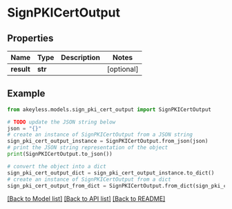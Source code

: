# SignPKICertOutput


## Properties

Name | Type | Description | Notes
------------ | ------------- | ------------- | -------------
**result** | **str** |  | [optional] 

## Example

```python
from akeyless.models.sign_pki_cert_output import SignPKICertOutput

# TODO update the JSON string below
json = "{}"
# create an instance of SignPKICertOutput from a JSON string
sign_pki_cert_output_instance = SignPKICertOutput.from_json(json)
# print the JSON string representation of the object
print(SignPKICertOutput.to_json())

# convert the object into a dict
sign_pki_cert_output_dict = sign_pki_cert_output_instance.to_dict()
# create an instance of SignPKICertOutput from a dict
sign_pki_cert_output_from_dict = SignPKICertOutput.from_dict(sign_pki_cert_output_dict)
```
[[Back to Model list]](../README.md#documentation-for-models) [[Back to API list]](../README.md#documentation-for-api-endpoints) [[Back to README]](../README.md)


